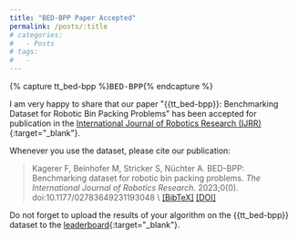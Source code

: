 ```yaml
---
title: "BED-BPP Paper Accepted"
permalink: /posts/:title
# categories:
#   - Posts
# tags:
#   - 
---
```


<!-- Definition of variables -->
{% capture tt_bed-bpp %}<tt>BED-BPP</tt>{% endcapture %} <!-- use with {{tt_bed-bpp}} -->

<!-- -->
I am very happy to share that our paper "{{tt_bed-bpp}}: Benchmarking Dataset for Robotic Bin Packing Problems" has been accepted for publication in the [International Journal of Robotics Research (IJRR)](https://journals.sagepub.com/home/ijr){:target="_blank"}. 


Whenever you use the dataset, please cite our publication:

>
> Kagerer F, Beinhofer M, Stricker S, Nüchter A. BED-BPP: Benchmarking dataset for robotic bin packing problems. *The International Journal of Robotics Research*. 2023;0(0). doi:10.1177/02783649231193048 \\
> <a href="https://floriankagerer.github.io/assets/publications/Kagereretal2023-ijjr.bib" target="_blank">[BibTeX]</a>
<a href="https://doi.org/10.1177/02783649231193048" target="_blank">[DOI]</a>
>

Do not forget to upload the results of your algorithm on the {{tt_bed-bpp}} dataset to the [leaderboard](/leaderboard){:target="_blank"}.
